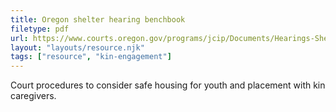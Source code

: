 ```yaml
---
title: Oregon shelter hearing benchbook
filetype: pdf
url: https://www.courts.oregon.gov/programs/jcip/Documents/Hearings-Shelter.pdf
layout: "layouts/resource.njk"
tags: ["resource", "kin-engagement"]
---
```


Court procedures to consider safe housing for youth and placement with kin caregivers.